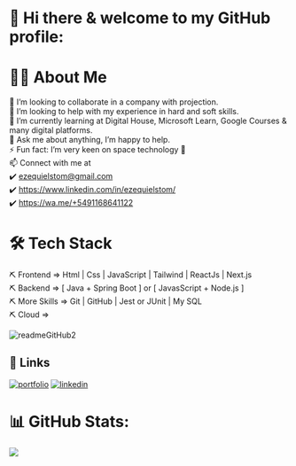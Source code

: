 # 👋 Hi there & welcome to my GitHub profile:

# 👨‍💻 About Me
👯 I’m looking to collaborate in a company with projection.<br>🤝 I’m looking to help with my experience in hard and soft skills.<br>🌱 I’m currently learning at Digital House, Microsoft Learn, Google Courses & many digital platforms.<br>💬 Ask me about anything, I’m happy to help.<br>⚡ Fun fact: I’m very keen on space technology 🚀<br>📫 Connect with me at <br>✔️ ezequielstom@gmail.com<br>✔️ https://www.linkedin.com/in/ezequielstom/<br>✔️ https://wa.me/+5491168641122

# 🛠 Tech Stack
⛏ Frontend => Html | Css | JavaScript | Tailwind | ReactJs | Next.js <br>
⛏ Backend => [ Java + Spring Boot ] or [ JavasScript + Node.js ] <br>
⛏ More Skills => Git | GitHub | Jest or JUnit | My SQL <br>
⛏ Cloud =>

![readmeGitHub2](https://user-images.githubusercontent.com/100095709/204632785-b5974065-bc2a-423a-806d-11fd2b8f85f8.png)

## 🔗 Links
[![portfolio](https://img.shields.io/badge/my_portfolio-000?style=for-the-badge&logo=ko-fi&logoColor=white)](https://ezestom.github.io/portfolio/#)
[![linkedin](https://img.shields.io/badge/linkedin-0A66C2?style=for-the-badge&logo=linkedin&logoColor=white)](https://www.linkedin.com/in/ezequielstom/)


# 📊 GitHub Stats:
![](https://github-readme-streak-stats.herokuapp.com/?user=ezestom&theme=radical&hide_border=false)<br/>

